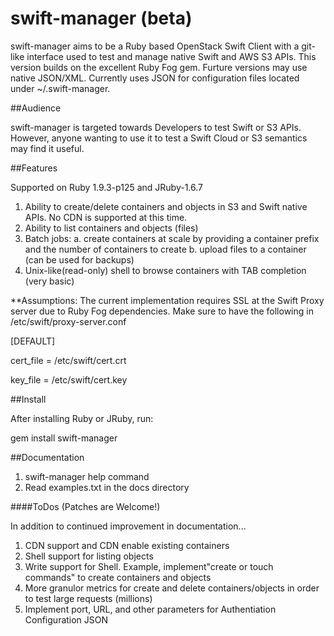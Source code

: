 swift-manager (beta)
===== 

swift-manager aims to be a Ruby based OpenStack Swift Client with a git-like interface used to test and manage native Swift and AWS S3 APIs. This version builds on the excellent Ruby Fog gem. Furture versions may use native JSON/XML. Currently uses JSON for configuration files located under ~/.swift-manager.

##Audience

swift-manager is targeted towards Developers to test Swift or S3 APIs. However, anyone wanting to use it to test a Swift Cloud or S3 semantics may find it useful.

##Features


Supported on Ruby 1.9.3-p125 and JRuby-1.6.7

1. Ability to create/delete containers and objects in S3 and Swift native APIs. No CDN is supported at this time.
2. Ability to list containers and objects (files)
3. Batch jobs:
	a. create containers at scale by providing a container prefix and the number of containers to create
	b. upload files to a container (can be used for backups)
4. Unix-like(read-only) shell to browse containers with TAB completion (very basic)

**Assumptions: The current implementation requires SSL at the Swift Proxy server due to Ruby Fog dependencies. Make sure to have the following in /etc/swift/proxy-server.conf

[DEFAULT]

cert_file = /etc/swift/cert.crt

key_file = /etc/swift/cert.key


##Install

After installing Ruby or JRuby, run:

gem install swift-manager

##Documentation

1. swift-manager help command
2. Read examples.txt in the docs directory

####ToDos (Patches are Welcome!)

In addition to continued improvement in documentation...

1. CDN support and CDN enable existing containers
2. Shell support for listing objects
3. Write support for Shell. Example, implement"create or touch commands" to create containers and objects
4. More granulor metrics for create and delete containers/objects in order to test large requests (millions)
5. Implement port, URL, and other parameters for Authentiation Configuration JSON






